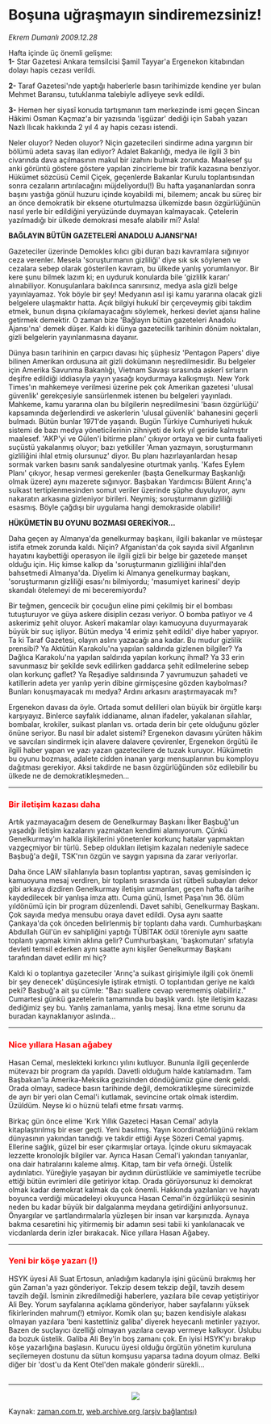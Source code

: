 # Boşuna uğraşmayın sindiremezsiniz!

*Ekrem Dumanlı 2009.12.28*

<tr><td class="metin" colspan="2" style="padding-top: 20px; padding-left: 5px; ">Hafta içinde üç önemli gelişme: <br/><b>1-</b> Star Gazetesi Ankara temsilcisi Şamil Tayyar'a Ergenekon kitabından dolayı hapis cezası verildi.</td></tr><tr><td class="metin" colspan="2" style="padding-top: 20px; padding-left: 5px; "><p><b>2- </b>Taraf Gazetesi'nde yaptığı haberlerle basın tarihimizde kendine yer bulan Mehmet Baransu, tutuklanma talebiyle adliyeye sevk edildi.
<p><b>3-</b> Hemen her siyasî konuda tartışmanın tam merkezinde ismi geçen Sincan Hâkimi Osman Kaçmaz'a bir yazısında 'işgüzar' dediği için Sabah yazarı Nazlı Ilıcak hakkında 2 yıl 4 ay hapis cezası istendi.
<p>Neler oluyor? Neden oluyor? Niçin gazetecileri sindirme adına yargının bir bölümü adeta savaş ilan ediyor? Adalet Bakanlığı, medya ile ilgili 3 bin civarında dava açılmasının makul bir izahını bulmak zorunda. Maalesef şu anki görüntü göstere göstere yapılan zincirleme bir trafik kazasına benziyor. Hükümet sözcüsü Cemil Çiçek, geçenlerde Bakanlar Kurulu toplantısından sonra cezaların artırılacağını müjdeliyordu(!) Bu hafta yaşananlardan sonra başını yastığa gönül huzuru içinde koyabildi mi, bilemem; ancak bu süreç bir an önce demokratik bir eksene oturtulmazsa ülkemizde basın özgürlüğünün nasıl yerle bir edildiğini yeryüzünde duymayan kalmayacak. Çetelerin yazılmadığı bir ülkede demokrasi mesafe alabilir mi? Asla!
<p><b>BAĞLAYIN BÜTÜN GAZETELERİ ANADOLU AJANSI'NA!
</b>
<p>Gazeteciler üzerinde Demokles kılıcı gibi duran bazı kavramlara sığınıyor ceza verenler. Mesela 'soruşturmanın gizliliği' diye sık sık söylenen ve cezalara sebep olarak gösterilen kavram, bu ülkede yanlış yorumlanıyor. Bir kere şunu bilmek lazım ki; en uyduruk konularda bile 'gizlilik kararı' alınabiliyor. Konuşulanlara bakılınca sanırsınız, medya asla gizli belge yayınlayamaz. Yok böyle bir şey! Medyanın asıl işi kamu yararına olacak gizli belgelere ulaşmaktır hatta. Açık bilgiyi hukukî bir çerçeveymiş gibi takdim etmek, bunun dışına çıkılamayacağını söylemek, herkesi devlet ajansı haline getirmek demektir. O zaman bize 'Bağlayın bütün gazeteleri Anadolu Ajansı'na' demek düşer. Kaldı ki dünya gazetecilik tarihinin dönüm noktaları, gizli belgelerin yayınlanmasına dayanır. 
<p>Dünya basın tarihinin en çarpıcı davası hiç şüphesiz 'Pentagon Papers' diye bilinen Amerikan ordusuna ait gizli dokümanın neşredilmesidir. Bu belgeler için Amerika Savunma Bakanlığı, Vietnam Savaşı sırasında askerî sırların deşifre edildiği iddiasıyla yayın yasağı koydurmaya kalkışmıştı. New York Times'ın mahkemeye verilmesi üzerine pek çok Amerikan gazetesi 'ulusal güvenlik' gerekçesiyle sansürlenmek istenen bu belgeleri yayınladı. Mahkeme, kamu yararına olan bu bilgilerin neşredilmesini 'basın özgürlüğü' kapsamında değerlendirdi ve askerlerin 'ulusal güvenlik' bahanesini geçerli bulmadı. Bütün bunlar 1971'de yaşandı. Bugün Türkiye Cumhuriyeti hukuk sistemi de bazı medya yöneticilerinin zihniyeti de kırk yıl geride kalmıştır maalesef. 'AKP'yi ve Gülen'i bitirme planı' çıkıyor ortaya ve bir cunta faaliyeti suçüstü yakalanmış oluyor; bazı yetkililer 'Aman yazmayın, soruşturmanın gizliliğini ihlal etmiş olursunuz' diyor. Bu planı hazırlayanlardan hesap sormak varken basını sanık sandalyesine oturtmak yanlış. 'Kafes Eylem Planı' çıkıyor, hesap vermesi gerekenler (başta Genelkurmay Başkanlığı olmak üzere) aynı mazerete sığınıyor. Başbakan Yardımcısı Bülent Arınç'a suikast tertiplenmesinden somut veriler üzerinde şüphe duyuluyor, aynı nakaratın arkasına gizleniyor birileri. Neymiş; soruşturmanın gizliliği esasmış. Böyle çağdışı bir uygulama hangi demokraside olabilir!
<p><b>HÜKÜMETİN BU OYUNU BOZMASI GEREKİYOR...
</b>
<p>Daha geçen ay Almanya'da genelkurmay başkanı, ilgili bakanlar ve müsteşar istifa etmek zorunda kaldı. Niçin? Afganistan'da çok sayıda sivil Afganlının hayatını kaybettiği operasyon ile ilgili gizli bir belge bir gazetede manşet olduğu için. Hiç kimse kalkıp da 'soruşturmanın gizliliğini ihlal'den bahsetmedi Almanya'da. Diyelim ki Almanya genelkurmay başkanı, 'soruşturmanın gizliliği esası'nı bilmiyordu; 'masumiyet karinesi' deyip skandalı ötelemeyi de mi beceremiyordu?
<p>Bir teğmen, gencecik bir çocuğun eline pimi çekilmiş bir el bombası tutuşturuyor ve güya askere disiplin cezası veriyor. O bomba patlıyor ve 4 askerimiz şehit oluyor. Askerî makamlar olayı kamuoyuna duyurmayarak büyük bir suç işliyor. Bütün medya '4 erimiz şehit edildi' diye haber yapıyor. Ta ki Taraf Gazetesi, olayın aslını yazacağı ana kadar. Bu mudur gizlilik prensibi? Ya Aktütün Karakolu'na yapılan saldırıda gizlenen bilgiler? Ya Dağlıca Karakolu'na yapılan saldırıda yapılan korkunç ihmal? Ya 33 erin savunmasız bir şekilde sevk edilirken gaddarca şehit edilmelerine sebep olan korkunç gaflet? Ya Reşadiye saldırısında 7 yavrumuzun şahadeti ve katillerin adeta yer yarılıp yerin dibine girmişçesine gözden kaybolması? Bunları konuşmayacak mı medya? Ardını arkasını araştırmayacak mı?
<p>Ergenekon davası da öyle. Ortada somut delilleri olan büyük bir örgütle karşı karşıyayız. Binlerce sayfalık iddianame, alınan ifadeler, yakalanan silahlar, bombalar, krokiler, suikast planları vs. ortada derin bir çete olduğunu gözler önüne seriyor. Bu nasıl bir adalet sistemi? Ergenekon davasını yürüten hâkim ve savcıları sindirmek için alavere dalavere çevirenler, Ergenekon örgütü ile ilgili haber yapan ve yazı yazan gazetecilere de tuzak kuruyor. Hükümetin bu oyunu bozması, adalete cidden inanan yargı mensuplarının bu komployu dağıtması gerekiyor. Aksi takdirde ne basın özgürlüğünden söz edilebilir bu ülkede ne de demokratikleşmeden... 
<p>
<hr/>
<h3><font color="#FF0000">Bir iletişim kazası daha
</font></h3>
<p>Artık yazmayacağım desem de Genelkurmay Başkanı İlker Başbuğ'un yaşadığı iletişim kazalarını yazmaktan kendimi alamıyorum. Çünkü Genelkurmay'ın halkla ilişkilerini yönetenler korkunç hatalar yapmaktan vazgeçmiyor bir türlü. Sebep oldukları iletişim kazaları nedeniyle sadece Başbuğ'a değil, TSK'nın özgün ve saygın yapısına da zarar veriyorlar.
<p> Daha önce LAW silahlarıyla basın toplantısı yaptıran, savaş gemisinden iç kamuoyuna mesaj verdiren, bir toplantı sırasında üst rütbeli subayları dekor gibi arkaya dizdiren Genelkurmay iletişim uzmanları, geçen hafta da tarihe kaydedilecek bir yanlışa imza attı. Cuma günü, İsmet Paşa'nın 36. ölüm yıldönümü için bir program düzenlendi. Davet sahibi, Genelkurmay Başkanı. Çok sayıda medya mensubu oraya davet edildi. Oysa aynı saatte Çankaya'da çok önceden belirlenmiş bir toplantı daha vardı. Cumhurbaşkanı Abdullah Gül'ün ev sahipliğini yaptığı TÜBİTAK ödül töreniyle aynı saatte toplantı yapmak kimin aklına gelir? Cumhurbaşkanı, 'başkomutan' sıfatıyla devleti temsil ederken aynı saatte aynı kişiler Genelkurmay Başkanı tarafından davet edilir mi hiç?
<p> Kaldı ki o toplantıya gazeteciler 'Arınç'a suikast girişimiyle ilgili çok önemli bir şey denecek' düşüncesiyle iştirak etmişti. O toplantıdan geriye ne kaldı peki? Başbuğ'a ait şu cümle: "Bazı suallere cevap verememiş olabiliriz." Cumartesi günkü gazetelerin tamamında bu başlık vardı. İşte iletişim kazası dediğimiz şey bu. Yanlış zamanlama, yanlış mesaj. İkna etme sorunu da buradan kaynaklanıyor aslında...
<hr/>
<h3><font color="#FF0000">Nice yıllara Hasan ağabey
</font></h3>
<p>Hasan Cemal, meslekteki kırkıncı yılını kutluyor. Bununla ilgili geçenlerde mütevazı bir program da yapıldı. Davetli olduğum halde katılamadım. Tam Başbakan'la Amerika-Meksika gezisinden döndüğümüz güne denk geldi. Orada olmayı, sadece basın tarihinde değil, demokratikleşme sürecimizde de ayrı bir yeri olan Cemal'i kutlamak, sevincine ortak olmak isterdim. Üzüldüm. Neyse ki o hüznü telafi etme fırsatı varmış.
<p> Birkaç gün önce elime 'Kırk Yıllık Gazeteci Hasan Cemal' adıyla kitaplaştırılmış bir eser geçti. Yeni basılmış. Yayın koordinatörlüğünü reklam dünyasının yakından tanıdığı ve takdir ettiği Ayşe Sözeri Cemal yapmış. Ellerine sağlık, güzel bir eser çıkarmışlar ortaya. İçinde okuru sıkmayacak lezzette kronolojik bilgiler var. Ayrıca Hasan Cemal'i yakından tanıyanlar, ona dair hatıralarını kaleme almış. Kitap, tam bir vefa örneği. Üstelik aydınlatıcı. Yüreğiyle yaşayan bir aydının dürüstlükle ve samimiyetle tecrübe ettiği bütün evrimleri dile getiriyor kitap. Orada görüyorsunuz ki demokrat olmak kadar demokrat kalmak da çok önemli. Hakkında yazılanları ve hayatı boyunca verdiği mücadeleyi okuyunca Hasan Cemal'in özgürlükçü sesinin neden bu kadar büyük bir dalgalanma meydana getirdiğini anlıyorsunuz. Önyargılar ve şartlandırmalarla yüzleşen bir insan var karşınızda. Aynaya bakma cesaretini hiç yitirmemiş bir adamın sesi tabii ki yankılanacak ve vicdanlarda derin izler bırakacak. Nice yıllara Hasan Ağabey.
<p>
<hr/>
<h3><font color="#FF0000">Yeni bir köşe yazarı (!)
</font></h3>
<p>HSYK üyesi Ali Suat Ertosun, anladığım kadarıyla işini gücünü bırakmış her gün Zaman'a yazı gönderiyor. Tekzip desem tekzip değil, tavzih desem tavzih değil. İsminin zikredilmediği haberlere, yazılara bile cevap yetiştiriyor Ali Bey. Yorum sayfalarına açıklama gönderiyor, haber sayfalarını yüksek fikirlerinden mahrum(!) etmiyor. Komik olan şu; bazen kendisiyle alakası olmayan yazılara 'beni kastettiniz galiba' diyerek heyecanlı metinler yazıyor. Bazen de suçlayıcı özelliği olmayan yazılara cevap vermeye kalkıyor. Üslubu da bozuk üstelik. Galiba Ali Bey'in boş zamanı çok. En iyisi HSYK'yı bırakıp köşe yazarlığına başlasın. Kurucu üyesi olduğu örgütün yönetim kuruluna seçilemeyen dostunu da sütun komşusu yaparsa tadına doyum olmaz. Belki diğer bir 'dost'u da Kent Otel'den makale gönderir sürekli...
<br/>
 <hr/>
<p>
<p align="center">
<img border="0" src="http://web.archive.org/web/20100115161656im_/http://medya.zaman.com.tr/2009/12/28/tiraj.gif"/><br/></p></p></p></p></p></p></p></p></p></p></p></p></p></p></p></p></p></p></p></p></td></tr>

Kaynak: [zaman.com.tr](http://zaman.com.tr/yazar.do?yazino=932840), [web.archive.org (arşiv bağlantısı)](http://web.archive.org/web/20100115161656/http://zaman.com.tr:80/yazar.do?yazino=932840)
